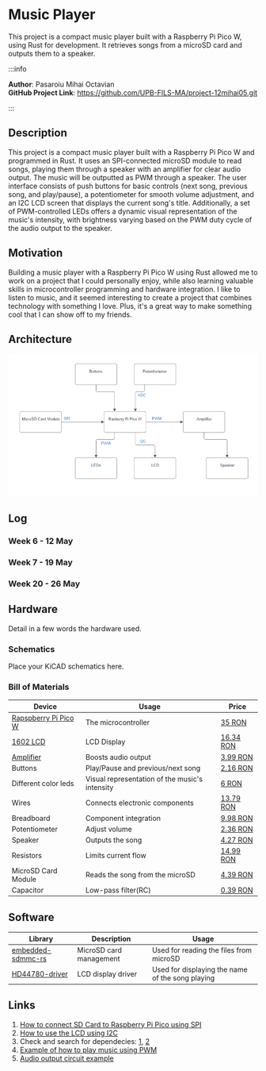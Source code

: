# Music Player
This project is a compact music player built with a Raspberry Pi Pico W, using Rust for development. It retrieves songs from a microSD card and outputs them to a speaker. 

:::info 

**Author**: Pasaroiu Mihai Octavian \
**GitHub Project Link**: https://github.com/UPB-FILS-MA/project-12mihai05.git

:::

## Description

This project is a compact music player built with a Raspberry Pi Pico W and programmed in Rust. It uses an SPI-connected microSD module to read songs, playing them through a speaker with an amplifier for clear audio output. The music will be outputted as PWM through a speaker. The user interface consists of push buttons for basic controls (next song, previous song, and play/pause), a potentiometer for smooth volume adjustment, and an I2C LCD screen that displays the current song's title. 
Additionally, a set of PWM-controlled LEDs offers a dynamic visual representation of the music's intensity, with brightness varying based on the PWM duty cycle of the audio output to the speaker.

## Motivation

Building a music player with a Raspberry Pi Pico W using Rust allowed me to work on a project that I could personally enjoy, while also learning valuable skills in microcontroller programming and hardware integration. I like to listen to music, and it seemed interesting to create a project that combines technology with something I love. Plus, it's a great way to make something cool that I can show off to my friends.

## Architecture 

![Block Diagram](arhitecture.png)

## Log

<!-- write every week your progress here -->

### Week 6 - 12 May

### Week 7 - 19 May

### Week 20 - 26 May

## Hardware

Detail in a few words the hardware used.

### Schematics

Place your KiCAD schematics here.

### Bill of Materials

<!-- Fill out this table with all the hardware components that you might need.

The format is 
```
| [Device](link://to/device) | This is used ... | [price](link://to/store) |

```

-->

| Device | Usage | Price |
|--------|--------|-------|
| [Rapspberry Pi Pico W](https://www.raspberrypi.com/documentation/microcontrollers/raspberry-pi-pico.html) | The microcontroller | [35 RON](https://www.optimusdigital.ro/en/raspberry-pi-boards/12394-raspberry-pi-pico-w.html) |
| [1602 LCD](https://www.waveshare.com/datasheet/LCD_en_PDF/LCD1602.pdf) | LCD Display | [16.34 RON](https://www.optimusdigital.ro/ro/optoelectronice-lcd-uri/2894-lcd-cu-interfata-i2c-si-backlight-albastru.html?search_query=LCD+1602+cu+Interfata+I2C+si+Backlight+Albastru&results=2) |
| [Amplifier](https://www.mouser.com/datasheet/2/115/PAM8403-247318.pdf) | Boosts audio output | [3.99 RON](https://www.optimusdigital.ro/ro/audio-amplificatoare-audio/165-amplificator-in-miniatura.html) |
| Buttons | Play/Pause and previous/next song | [2.16 RON](https://www.optimusdigital.ro/ro/butoane-i-comutatoare/1119-buton-6x6x6.html) |
| Different color leds | Visual representation of the music's intensity | [6 RON](https://www.optimusdigital.ro/ro/optoelectronice-led-uri/696-led-rou-de-3-mm-cu-lentile-difuze.html?search_query=LED+Ro%C8%99u+de+3+mm+cu+Lentile+Difuze&results=2) |
| Wires | Connects electronic components | [13.79 RON](https://www.optimusdigital.ro/ro/fire-fire-mufate/12-set-de-cabluri-pentru-breadboard.html) |
| Breadboard | Component integration | [9.98 RON](https://www.optimusdigital.ro/ro/fire-fire-mufate/12-set-de-cabluri-pentru-breadboard.html) |
| Potentiometer | Adjust volume | [2.36 RON](https://www.optimusdigital.ro/ro/componente-electronice-potentiometre/901-rezistor-variabil-10k-wh148.html?search_query=Rezistor+Variabil+10k+WH148+%28Poten%C8%9Biometru%29&results=2) |
| Speaker | Outputs the song | [4.27 RON](https://www.optimusdigital.ro/ro/audio-difuzoare/2147-difuzor-de-1-w.html?search_query=Difuzor+de+1+W&results=100) |
| Resistors | Limits current flow | [14.99 RON](https://www.optimusdigital.ro/ro/componente-electronice-rezistoare/33-rezistoare-set.html) |
| MicroSD Card Module | Reads the song from the microSD| [4.39 RON](https://www.optimusdigital.ro/ro/componente-electronice-rezistoare/33-rezistoare-set.html) |
| Capacitor | Low-pass filter(RC) | [0.39 RON](https://www.optimusdigital.ro/en/capacitors/2749-capacitor-10nf.html) |



## Software

| Library | Description | Usage |
|---------|-------------|-------|
| [embedded-sdmmc-rs](https://github.com/rust-embedded-community/embedded-sdmmc-rs) | MicroSD card management | Used for reading the files from microSD |
| [HD44780-driver](https://github.com/JohnDoneth/hd44780-driver) | LCD display driver | Used for displaying the name of the song playing |

## Links

<!-- Add a few links that inspired you and that you think you will use for your project -->

1. [How to connect SD Card to Raspberry Pi Pico using SPI](https://www.youtube.com/watch?v=JrYT7aJnP_I)
2. [How to use the LCD using I2C](https://www.tomshardware.com/how-to/lcd-display-raspberry-pi-pico)
3. Check and search for dependecies: [1](https://docs.rs/), [2](https://crates.io/)
4. [Example of how to play music using PWM](https://bandarra.me/2022/08/02/Play-Music-with-the-Raspberry-Pi-Pico-and-Rust/)
5. [Audio output circuit example](https://www.hackster.io/news/learn-how-to-use-pwm-to-generate-an-audio-signal-from-your-raspberry-pi-pico-00347dece8b8)